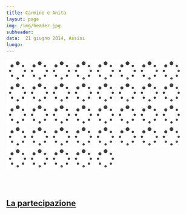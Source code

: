 ```yaml
---
title: Carmine e Anita
layout: page
img: /img/header.jpg
subheader:
data:  21 giugno 2014, Assisi
luogo: 
---
```


<img src="/img/loader.gif" data-src="gallery/ca-00.jpg" class="" />
<img src="/img/loader.gif" data-src="gallery/ca-00b.jpg" class="" />
<img src="/img/loader.gif" data-src="gallery/ca-01.jpg" class="" />
<img src="/img/loader.gif" data-src="gallery/ca-03.jpg" class="" />
<img src="/img/loader.gif" data-src="gallery/ca-04.jpg" class="" />
<img src="/img/loader.gif" data-src="gallery/ca-05.jpg" class="" />
<img src="/img/loader.gif" data-src="gallery/ca-06.jpg" class="" />
<img src="/img/loader.gif" data-src="gallery/ca-07.jpg" class="" />
<img src="/img/loader.gif" data-src="gallery/ca-08.jpg" class="" />
<img src="/img/loader.gif" data-src="gallery/ca-09.jpg" class="" />
<img src="/img/loader.gif" data-src="gallery/ca-10.jpg" class="" />
<img src="/img/loader.gif" data-src="gallery/ca-11.jpg" class="" />
<img src="/img/loader.gif" data-src="gallery/ca-12.jpg" class="" />
<img src="/img/loader.gif" data-src="gallery/ca-13.jpg" class="" />
<img src="/img/loader.gif" data-src="gallery/ca-14.jpg" class="" />
<img src="/img/loader.gif" data-src="gallery/ca-15.jpg" class="" />
<img src="/img/loader.gif" data-src="gallery/ca-16.jpg" class="" />
<img src="/img/loader.gif" data-src="gallery/ca-17.jpg" class="" />
<img src="/img/loader.gif" data-src="gallery/ca-18.jpg" class="" />
<img src="/img/loader.gif" data-src="gallery/ca-19.jpg" class="" />
<img src="/img/loader.gif" data-src="gallery/ca-20.jpg" class="" />
<img src="/img/loader.gif" data-src="gallery/ca-21.jpg" class="" />
<img src="/img/loader.gif" data-src="gallery/ca-22.jpg" class="" />
<img src="/img/loader.gif" data-src="gallery/ca-23.jpg" class="" />
<img src="/img/loader.gif" data-src="gallery/ca-24.jpg" class="" />
<img src="/img/loader.gif" data-src="gallery/ca-25.jpg" class="" />
<img src="/img/loader.gif" data-src="gallery/ca-26.jpg" class="" />
<img src="/img/loader.gif" data-src="gallery/ca-27.jpg" class="" />
<img src="/img/loader.gif" data-src="gallery/ca-28.jpg" class="" />
<img src="/img/loader.gif" data-src="gallery/ca-29.jpg" class="" />
<img src="/img/loader.gif" data-src="gallery/ca-30.jpg" class="" />
<img src="/img/loader.gif" data-src="gallery/ca-31.jpg" class="" />
<img src="/img/loader.gif" data-src="gallery/ca-32.jpg" class="" />
<img src="/img/loader.gif" data-src="gallery/ca-33.jpg" class="" />
<img src="/img/loader.gif" data-src="gallery/ca-34.jpg" class="" />
<img src="/img/loader.gif" data-src="gallery/ca-35.jpg" class="" />
<img src="/img/loader.gif" data-src="gallery/ca-36.jpg" class="" />


<br> <br>

## [La partecipazione](/original/)
